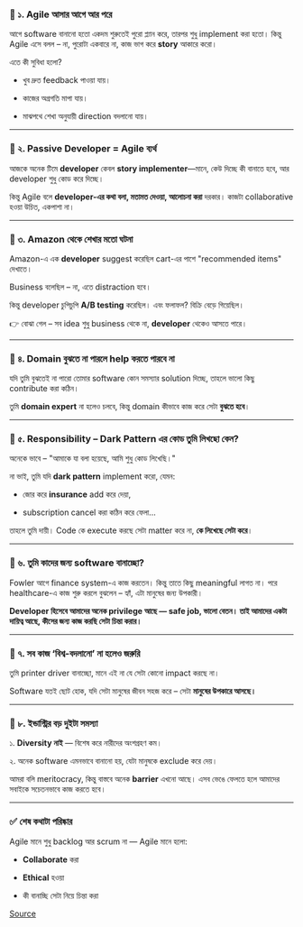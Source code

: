 ### 🔹 ১. Agile আসার আগে আর পরে

আগে software বানানো হতো একদম শুরুতেই পুরো প্ল্যান করে, তারপর শুধু implement করা হতো। কিন্তু Agile এসে বলল – না, পুরোটা একবারে না, কাজ ভাগ করে **story** আকারে করো।

এতে কী সুবিধা হলো?

- খুব দ্রুত feedback পাওয়া যায়।
    
- কাজের অগ্রগতি মাপা যায়।
    
- মাঝপথে শেখা অনুযায়ী direction বদলানো যায়।
    
---
### 🔹 ২. Passive Developer = Agile ব্যর্থ

আজকে অনেক টিমে **developer** কেবল **story implementer**—মানে, কেউ দিচ্ছে কী বানাতে হবে, আর developer শুধু কোড করে দিচ্ছে।

কিন্তু Agile বলে **developer-এর কথা বলা, মতামত দেওয়া, আলোচনা করা** দরকার। কাজটা collaborative হওয়া উচিত, একপাশা না।

---
### 🔹 ৩. Amazon থেকে শেখার মতো ঘটনা

Amazon-এ এক **developer** suggest করেছিল cart-এর পাশে "recommended items" দেখাতে।

Business বলেছিল – না, এতে distraction হবে।

কিন্তু developer চুপিচুপি **A/B testing** করেছিল। এবং ফলাফল? বিক্রি বেড়ে গিয়েছিল।

👉 বোঝা গেল – সব idea শুধু business থেকে না, **developer** থেকেও আসতে পারে।

---

### 🔹 ৪. Domain বুঝতে না পারলে help করতে পারবে না

যদি তুমি বুঝতেই না পারো তোমার software কোন সমস্যার solution দিচ্ছে, তাহলে ভালো কিছু contribute করা কঠিন।

তুমি **domain expert** না হলেও চলবে, কিন্তু domain কীভাবে কাজ করে সেটা **বুঝতে হবে**।

---

### 🔹 ৫. Responsibility – Dark Pattern এর কোড তুমি লিখছো কেন?

অনেকে ভাবে – "আমাকে যা বলা হয়েছে, আমি শুধু কোড লিখেছি।"

না ভাই, তুমি যদি **dark pattern** implement করো, যেমন:

- জোর করে **insurance** add করে দেয়া,
    
- subscription cancel করা কঠিন করে ফেলা...
    

তাহলে তুমি দায়ী। Code কে execute করছে সেটা matter করে না, **কে লিখেছে সেটা করে**।

---

### 🔹 ৬. তুমি কাদের জন্য software বানাচ্ছো?

Fowler আগে finance system-এ কাজ করতেন। কিন্তু তাতে কিছু meaningful লাগত না। পরে healthcare-এ কাজ শুরু করলে বুঝলেন – হ্যাঁ, এটা মানুষের জন্য উপকারী।

**Developer হিসেবে আমাদের অনেক privilege আছে — safe job, ভালো বেতন। তাই আমাদের একটা দায়িত্ব আছে, কীসের জন্য কাজ করছি সেটা চিন্তা করার।**

---

### 🔹 ৭. সব কাজ ‘বিশ্ব-বদলানো’ না হলেও জরুরি

তুমি printer driver বানাচ্ছো, মানে এই না যে সেটা কোনো impact করছে না।

Software যতই ছোট হোক, যদি সেটা মানুষের জীবন সহজ করে – সেটা **মানুষের উপকারে আসছে।**

---

### 🔹 ৮. ইন্ডাস্ট্রির বড় দুইটা সমস্যা

১. **Diversity নাই** — বিশেষ করে নারীদের অংশগ্রহণ কম।

২. অনেক software এমনভাবে বানানো হয়, যেটা মানুষকে exclude করে দেয়।

আমরা বলি meritocracy, কিন্তু বাস্তবে অনেক **barrier** এখনো আছে। এসব ভেঙে ফেলতে হলে আমাদের সবাইকে সচেতনভাবে কাজ করতে হবে।

---

### ✅ শেষ কথাটা পরিষ্কার

Agile মানে শুধু backlog আর scrum না — Agile মানে হলো:

- **Collaborate** করা
    
- **Ethical** হওয়া
    
- কী বানাচ্ছি সেটা নিয়ে চিন্তা করা

[Source](https://www.youtube.com/watch?v=4E3xfR6IBII)
